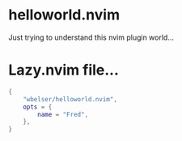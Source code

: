 # helloworld.nvim

Just trying to understand this nvim plugin world...

# Lazy.nvim file...

```lua
{
    "wbelser/helloworld.nvim",
    opts = {
        name = "Fred",
    },
}
```
